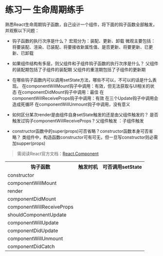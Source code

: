 # 练习一 生命周期练手

熟悉React生命周期钩子函数，自己设计一个组件，将下面的钩子函数全部触发，并观察以下问题：

* 钩子函数的执行次序是什么？
  宏观分为：装配、更新、卸载
  微观主要包括：将要装配、渲染、已装配、将要接收新属性值、是否更新、将要更新、已更新、已卸载

* 如果组件结构有多层，则父组件和子组件钩子函数的执行次序是什么？
  父组件的装配期包括了子组件的装配期
  父组件的重渲期包括了子组件的更新期

* 在哪些钩子函数内可以调用setState方法，哪些不可以，不可以的话是什么表现。
  在componentWillMount钩子中调用：有效，但无法获取与UI相关的状态
  在componentDidMount钩子中调用：最佳
  在componentWillReceiveProps钩子中调用：有效
  在三个Update钩子中调用会造成死循环
  在componentWillUnmount钩子中调用，没有意义

* 如何区分某次render是由组件自身setState触发的还是由父组件触发的？
  是否触发过钩子componentWillReceiveProps ? 父组件触发 ：子组件触发

* constructor函数中的super(props)可否省略？constructor函数本身可否省略？
  类组件中，构造函数constructor可有可无，但一旦写constructor则必需加supper(props)

> 需阅读React官方文档：[React.Component](https://doc.react-china.org/docs/react-component.html#shouldcomponentupdate)


<table>
  <tr>
    <th>钩子函数</th>
    <th>触发时机</th>
    <th>可否调用setState</th>
  </tr>
  <tr>
    <td >constructor</td>
    <td></td>
    <td></td>
  </tr>
  <tr>
    <td >componentWillMount</td>
    <td></td>
    <td></td>
  </tr>
  <tr>
    <td >render</td>
    <td></td>
    <td></td>
  </tr>
  <tr>
    <td >componentDidMount</td>
    <td></td>
    <td></td>
  </tr>
  <tr>
    <td >componentWillReceiveProps</td>
    <td></td>
    <td></td>
  </tr>
  <tr>
  <tr>
    <td >shouldComponentUpdate</td>
    <td></td>
    <td></td>
  </tr>
  <tr>
    <td >componentWillUpdate</td>
    <td></td>
    <td></td>
  </tr>
  <tr>
    <td >componentDidUpdate</td>
    <td></td>
    <td></td>
  </tr>
  <tr>
    <td >componentWillUnmount</td>
    <td></td>
    <td></td>
  </tr>
  <tr>
    <td >componentDidCatch</td>
    <td></td>
    <td></td>
  </tr>
</table>
